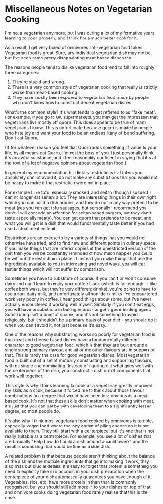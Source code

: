 # Miscellaneous Notes on Vegetarian Cooking

I'm not a vegetarian any more, but I was during a lot of my formative years learning to cook properly, and I think I'm a much better cook for it.

As a result, I get very bored of omnivores anti-vegetarian food takes. Vegetarian food is great. Sure, any individual vegetarian dish may not be, but I've seen some pretty disappointing meat based dishes too.

The reasons people tend to dislike vegetarian food tend to fall into roughly three categories:

1. They're stupid and wrong.
2. There is a very common style of vegetarian cooking that really *is* strictly worse than meat-based cooking.
3. They have mostly been exposed to vegetarian food made by people who don't know how to construct decent vegetarian dishes.

What's the common style?
It's what tends to get referred to as "fake meat".
For example, if you go to UK supermarkets, you may get the impression that vegetarians live mostly off quorn. This does appear to be true of many vegetarians I know.
This is unfortunate because quorn is made by people who hate joy and want your food to be an endless litany of bland suffering.
Don't eat Quorn.

(If for whatever reason you feel that Quorn adds something of value to your life, by all means eat Quorn, I'm not the boss of you. I just personally think it's an awful substance, and I feel reasonably confident in saying that it's at the root of a lot of negative opinions about vegetarian food.)

In general my recommendation for dietary restrictions is: Unless you absolutely cannot avoid it, do not make any substitutions that you would not be happy to make if that restriction were not in place.

For example I like tofu, especially smoked, and seitan (though I suspect I can no longer eat seitan) a lot. They are interesting things in their own right which you can build a dish around, and they do not in any way pretend to be meat (yes you can get tofu sausages, but personally I recommend you don't. I will concede an affection for seitan based burgers, but they don't taste especially meaty).
You can get quorn that pretends to be meat, and what you will get is a dish that would fundamentally taste better if you had used actual meat instead.

Restrictions are an excuse to try a variety of things that you would not otherwise have tried, and to find new and different points in culinary space.
If you make things that are inferior copies of the unrestricted version of the diet then you will be constantly reminded of how much happier you could be without the restriction in place.
If instead you make things that use the ingredients available to you in interesting and novel ways, you will eat tastier things which will not suffer by comparison.

Sometimes you have to substitute of course. If you can't or won't consume dairy and can't learn to enjoy your coffee black (which is fair enough - I like coffee both ways, but they're very different drinks),
you're going to have to use a non-dairy milk, and unfortunately all non-dairy milks I've encountered work very poorly in coffee. I hear good things about some, but I've never actually encountered it working well myself.
Similarly if you don't eat eggs, you will have to substitute in baking in order to get a good binding agent.
Substituting isn't a point of shame, and it's not something to avoid religiously, but it shouldn't be a primary basis of your diet - you should do it when you can't avoid it, not just because it's easy.

One of the reasons why substituting works so poorly for vegetarian food is that meat and cheese based dishes have a fundamentally different character to good vegetarian food,
which is that they are built around a single strong primary flavour, and all of the other flavours are in support of that.
This is rarely the case for good vegetarian dishes.
Most vegetarian food is built out of a set of mutually constrasting and supporting flavours,
with no single one dominating.
Instead of figuring out what goes well with the centerpiece of the dish, you construct a dish out of components that work well together.

This style is why I think learning to cook as a vegetarian greatly improved my skills as a cook, because it forced me to think about those flavour combinations to a degree that would have been less obvious as a meat-based cook.
It's not that these skills don't matter when cooking with meat, it's just that you can get by with developing them to a significantly lesser degree, so most people do.

It's also why I think most vegetarian food cooked by omnivores is terrible, especially vegan food where the lazy option of piling cheese on it is not available to them.
They still start with a centerpiece, but it's one that is not really suitable as a centerpiece. For example, you see a lot of dishes that are basically "Help how do I build a dish around a cauliflower?" and the result is something that would be fine as a side dish.

A related problem is that because people aren't thinking about the balance of the dish and the multiple ingredients that go into making it work, they also miss out crucial details. It's easy to forget that protein is something you need to explicitly take into account in your dish preparation when the centerpiece of your dish automatically guarantees you have enough of it. Vegetables, rice, etc. have more protein in than than is commonly recognised, but you should still add more in to your dishes on top of that, and omnivore cooks doing vegetarian food rarely realise that this is the case.
